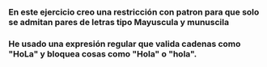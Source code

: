 ### En este ejercicio creo una restricción con patron para que solo se admitan pares de letras tipo Mayuscula y munuscila 
### He usado una expresión regular que valida cadenas como "HoLa" y bloquea cosas como "Hola" o "hola".

